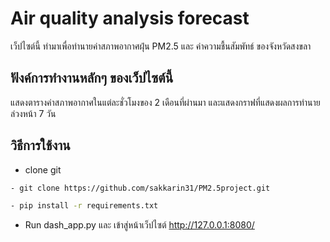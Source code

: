 # Air quality analysis forecast
  เว็ปไซต์นี้ ทำมาเพื่อทำนายค่าสภาพอากาศฝุ่น PM2.5 และ ค่าความชื้นสัมพัทธ์ ของจังหวัดสงขลา
## ฟังค์การทำงานหลักๆ ของเว็ปไซต์นี้
  แสดงตารางค่าสภาพอากาศในแต่ละชั่วโมงของ 2 เดือนที่ผ่านมา และแสดงกราฟที่แสดงผลการทำนายล่วงหน้า 7 วัน
## วิธีการใช้งาน
- clone git
```bash
- git clone https://github.com/sakkarin31/PM2.5project.git
```
```bash
- pip install -r requirements.txt
```

- Run dash_app.py และ เข้าสู่หน้าเว็ปไซต์ http://127.0.0.1:8080/
